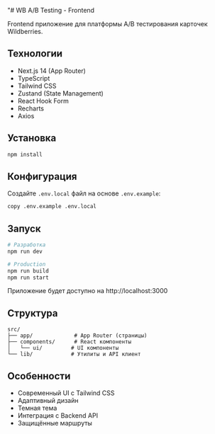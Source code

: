 "# WB A/B Testing - Frontend

Frontend приложение для платформы A/B тестирования карточек Wildberries.

## Технологии

- Next.js 14 (App Router)
- TypeScript
- Tailwind CSS
- Zustand (State Management)
- React Hook Form
- Recharts
- Axios

## Установка

```bash
npm install
```

## Конфигурация

Создайте `.env.local` файл на основе `.env.example`:

```bash
copy .env.example .env.local
```

## Запуск

```bash
# Разработка
npm run dev

# Production
npm run build
npm run start
```

Приложение будет доступно на http://localhost:3000

## Структура

```
src/
├── app/             # App Router (страницы)
├── components/      # React компоненты
│   └── ui/         # UI компоненты
└── lib/            # Утилиты и API клиент
```

## Особенности

- Современный UI с Tailwind CSS
- Адаптивный дизайн
- Темная тема
- Интеграция с Backend API
- Защищённые маршруты
